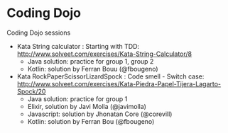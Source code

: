 # Coding Dojo

Coding Dojo sessions

- Kata String calculator : Starting with TDD: http://www.solveet.com/exercises/Kata-String-Calculator/8
  - Java solution: practice for group 1, group 2
  - Kotlin: solution by Ferran Bouu (@fbougeno)
- Kata RockPaperScissorLizardSpock : Code smell - Switch case: http://www.solveet.com/exercises/Kata-Piedra-Papel-Tijera-Lagarto-Spock/20
  - Java solution: practice for group 1
  - Elixir, solution by Javi Molla (@javimolla)
  - Javascript: solution by Jhonatan Core (@corevill)
  - Kotlin: solution by Ferran Bou (@fbougeno)
